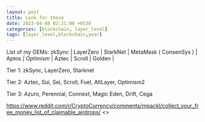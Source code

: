 ```yaml
---
layout: post
title: Look for these
date: 2023-04-08 03:21:08 +0530
categories: [blockchain, layer_level]
tags: [layer_level,blockchain,year]
---
```


List of my GEMs:
zkSync  | LayerZero | StarkNet |
MetaMask ( ConsenSys )   | Aptos *|
Optimism* | Aztec | Scroll | Golden |

Tier 1: zkSync, LayerZero, Starknet

Tier 2: Aztec, Sui, Sei, Scroll, Fuel, AltLayer, Optimism2

Tier 3: Azuro, Perennial, Connext, Magic Eden, Drift, Cega

<https://www.reddit.com/r/CryptoCurrency/comments/mpackl/collect_your_free_money_list_of_claimable_airdrops/>
<>